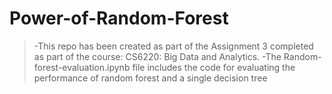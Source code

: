 # Power-of-Random-Forest
> -This repo has been created as part of the Assignment 3 completed as part of the course: CS6220: Big Data and Analytics.
> -The Random-forest-evaluation.ipynb file includes the code for evaluating the performance of random forest and a single decision tree
